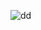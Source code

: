 ![dd](https://user-images.githubusercontent.com/62389408/109405809-e3e68700-79a6-11eb-9802-7c1089e87ff6.png)

